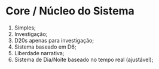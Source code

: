 # Core / Núcleo do Sistema
1. Simples;
2. Investigação;
3. D20s apenas para investigação;
4. Sistema baseado em D6;
5. Liberdade narrativa;
6. Sistema de Dia/Noite baseado no tempo real (ajustável);
